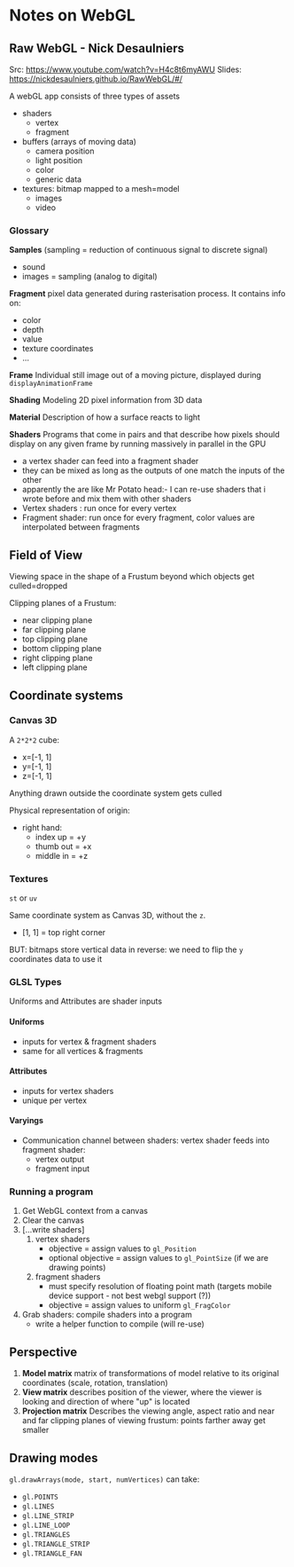 # Notes on WebGL

## Raw WebGL - Nick Desaulniers

Src: https://www.youtube.com/watch?v=H4c8t6myAWU
Slides: https://nickdesaulniers.github.io/RawWebGL/#/

A webGL app consists of three types of assets

- shaders
  - vertex
  - fragment
- buffers (arrays of moving data)
  - camera position
  - light position
  - color
  - generic data
- textures: bitmap mapped to a mesh=model
  - images
  - video

### Glossary

**Samples** (sampling = reduction of continuous signal to discrete signal)

- sound
- images = sampling (analog to digital)

**Fragment** pixel data generated during rasterisation process. It contains info on:

- color
- depth
- value
- texture coordinates
- ...

**Frame** Individual still image out of a moving picture, displayed during `displayAnimationFrame`

**Shading** Modeling 2D pixel information from 3D data

**Material** Description of how a surface reacts to light

**Shaders** Programs that come in pairs and that describe how pixels should display on any given frame by running massively in parallel in the GPU

- a vertex shader can feed into a fragment shader
- they can be mixed as long as the outputs of one match the inputs of the other
- apparently the are like Mr Potato head:- I can re-use shaders that i wrote before and mix them with other shaders
- Vertex shaders : run once for every vertex
- Fragment shader: run once for every fragment, color values are interpolated between fragments

## Field of View

Viewing space in the shape of a Frustum beyond which objects get culled=dropped

Clipping planes of a Frustum:

- near clipping plane
- far clipping plane
- top clipping plane
- bottom clipping plane
- right clipping plane
- left clipping plane

## Coordinate systems

### Canvas 3D

A `2*2*2` cube:

- x=[-1, 1]
- y=[-1, 1]
- z=[-1, 1]

Anything drawn outside the coordinate system gets culled

Physical representation of origin:

- right hand:
  - index up = +y
  - thumb out = +x
  - middle in = +z

### Textures

`st` or `uv`

Same coordinate system as Canvas 3D, without the `z`.

- [1, 1] = top right corner

BUT: bitmaps store vertical data in reverse: we need to flip the `y` coordinates data to use it

### GLSL Types

Uniforms and Attributes are shader inputs

#### Uniforms

- inputs for vertex & fragment shaders
- same for all vertices & fragments

#### Attributes

- inputs for vertex shaders
- unique per vertex

#### Varyings

- Communication channel between shaders: vertex shader feeds into fragment shader:
  - vertex output
  - fragment input

### Running a program

1. Get WebGL context from a canvas
1. Clear the canvas
1. [...write shaders]
   1. vertex shaders
      - objective = assign values to `gl_Position`
      - optional objective = assign values to `gl_PointSize` (if we are drawing points)
   1. fragment shaders
      - must specify resolution of floating point math (targets mobile device support - not best webgl support (?))
      - objective = assign values to uniform `gl_FragColor`
1. Grab shaders: compile shaders into a program
   - write a helper function to compile (will re-use)

## Perspective

1. **Model matrix** matrix of transformations of model relative to its original coordinates (scale, rotation, translation)
1. **View matrix** describes position of the viewer, where the viewer is looking and direction of where "up" is located
1. **Projection matrix** Describes the viewing angle, aspect ratio and near and far clipping planes of viewing frustum: points farther away get smaller

## Drawing modes

`gl.drawArrays(mode, start, numVertices)` can take:

- `gl.POINTS`
- `gl.LINES`
- `gl.LINE_STRIP`
- `gl.LINE_LOOP`
- `gl.TRIANGLES`
- `gl.TRIANGLE_STRIP`
- `gl.TRIANGLE_FAN`
